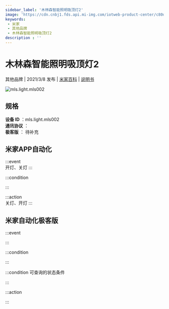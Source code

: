 ```yaml
---
sidebar_label: '木林森智能照明吸顶灯2'
image: 'https://cdn.cnbj1.fds.api.mi-img.com/iotweb-product-center/c80dd0e49db397cc8f4c26157e94909f_方灯-168.png?GalaxyAccessKeyId=AKVGLQWBOVIRQ3XLEW&Expires=9223372036854775807&Signature=1TN+8T3uo6u61Sv+tdKPFNZQ11A='
keywords: 
 - 米家
 - 其他品牌
 - 木林森智能照明吸顶灯2
description : ''
---
```

# 木林森智能照明吸顶灯2

其他品牌 | 2021/3/8 发布 | [米家百科](https://home.mi.com/webapp/content/baike/product/index.html?model=mls.light.mls002) | [说明书](https://home.mi.com/views/introduction.html?model=mls.light.mls002&region=cn)

![mls.light.mls002](https://cdn.cnbj1.fds.api.mi-img.com/iotweb-product-center/c80dd0e49db397cc8f4c26157e94909f_方灯-168.png?GalaxyAccessKeyId=AKVGLQWBOVIRQ3XLEW&Expires=9223372036854775807&Signature=1TN+8T3uo6u61Sv+tdKPFNZQ11A=)

## 规格  
> 
**设备 ID** ：mls.light.mls002  
**通讯协议** ：  
**极客版**  ： 待补充 


## 米家APP自动化  

:::event  
开灯、关灯
:::

:::condition  

:::

:::action   
关灯、开灯
:::

## 米家自动化极客版  

:::event  

:::

:::condition  

:::

:::condition 可查询的状态条件  

:::

:::action  

:::

        

